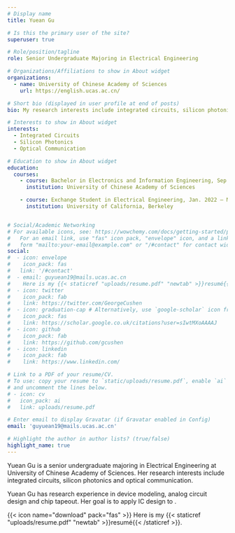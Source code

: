 ```yaml
---
# Display name
title: Yuean Gu

# Is this the primary user of the site?
superuser: true

# Role/position/tagline
role: Senior Undergraduate Majoring in Electrical Engineering

# Organizations/Affiliations to show in About widget
organizations:
  - name: University of Chinese Academy of Sciences
    url: https://english.ucas.ac.cn/

# Short bio (displayed in user profile at end of posts)
bio: My research interests include integrated circuits, silicon photonics and Optical Communication.

# Interests to show in About widget
interests:
  - Integrated Circuits
  - Silicon Photonics
  - Optical Communication

# Education to show in About widget
education:
  courses:
    - course: Bachelor in Electronics and Information Engineering, Sep. 2019 – Jun. 2023(excepted)
      institution: University of Chinese Academy of Sciences

    - course: Exchange Student in Electrical Engineering, Jan. 2022 – May. 2022
      institution: University of California, Berkeley


# Social/Academic Networking
# For available icons, see: https://wowchemy.com/docs/getting-started/page-builder/#icons
#   For an email link, use "fas" icon pack, "envelope" icon, and a link in the
#   form "mailto:your-email@example.com" or "/#contact" for contact widget.
social:
#  - icon: envelope
#    icon_pack: fas
#   link: '/#contact'
#  - email: guyuean19@mails.ucas.ac.cn
#    Here is my {{< staticref "uploads/resume.pdf" "newtab" >}}resumé{{< /staticref >}}.
#  - icon: twitter
#    icon_pack: fab
#    link: https://twitter.com/GeorgeCushen
#  - icon: graduation-cap # Alternatively, use `google-scholar` icon from `ai` icon pack
#    icon_pack: fas
#    link: https://scholar.google.co.uk/citations?user=sIwtMXoAAAAJ
#  - icon: github
#    icon_pack: fab
#    link: https://github.com/gcushen
#  - icon: linkedin
#    icon_pack: fab
#    link: https://www.linkedin.com/

# Link to a PDF of your resume/CV.
# To use: copy your resume to `static/uploads/resume.pdf`, enable `ai` icons in `params.toml`,
# and uncomment the lines below.
# - icon: cv
#   icon_pack: ai
#   link: uploads/resume.pdf

# Enter email to display Gravatar (if Gravatar enabled in Config)
email: 'guyuean19@mails.ucas.ac.cn'

# Highlight the author in author lists? (true/false)
highlight_name: true
---
```


Yuean Gu is a senior undergraduate majoring in Electrical Engineering at University of Chinese Academy of Sciences. Her research interests include integrated circuits, silicon photonics and optical communication.

Yuean Gu has research experience in device modeling, analog circuit design and chip tapeout. Her goal is to apply IC design to . 

{{< icon name="download" pack="fas" >}} Here is my {{< staticref "uploads/resume.pdf" "newtab" >}}resumé{{< /staticref >}}.
